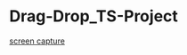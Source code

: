 # Drag-Drop_TS-Project
[screen capture](https://user-images.githubusercontent.com/71520936/208743261-7be5bf08-1a63-49ad-9018-77762675e2d4.webm)

